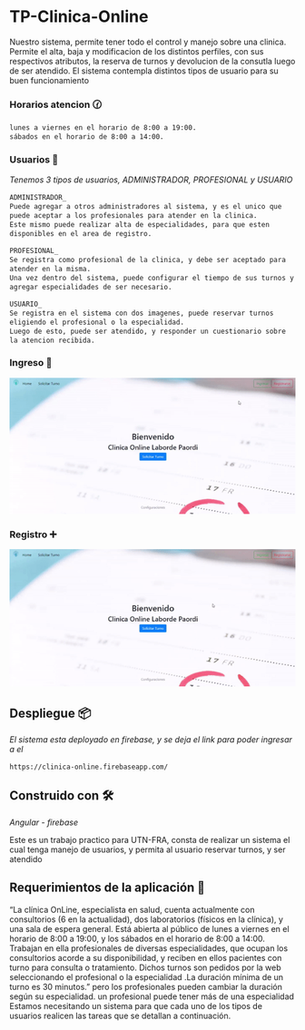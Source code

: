 
# **TP-Clinica-Online**

Nuestro sistema, permite tener todo el control y manejo sobre una clinica. 
Permite el alta, baja y modificacion de los distintos perfiles, con sus respectivos atributos, la reserva de turnos y devolucion de la consutla luego de ser atendido.
El sistema contempla distintos tipos de usuario para su buen funcionamiento

### Horarios atencion 🕜

```
lunes a viernes en el horario de 8:00 a 19:00.
sábados en el horario de 8:00 a 14:00.
```

### Usuarios 🔧

_Tenemos 3 tipos de usuarios, ADMINISTRADOR, PROFESIONAL y USUARIO_

```
ADMINISTRADOR_ 
Puede agregar a otros administradores al sistema, y es el unico que puede aceptar a los profesionales para atender en la clinica.
Este mismo puede realizar alta de especialidades, para que esten disponibles en el area de registro.

```

```
PROFESIONAL_ 
Se registra como profesional de la clinica, y debe ser aceptado para atender en la misma.
Una vez dentro del sistema, puede configurar el tiempo de sus turnos y agregar especialidades de ser necesario.

```

```
USUARIO_ 
Se registra en el sistema con dos imagenes, puede reservar turnos eligiendo el profesional o la especialidad.
Luego de esto, puede ser atendido, y responder un cuestionario sobre la atencion recibida.

```

### Ingreso 🏥

![principal](https://github.com/AlejandroLaborde/TP-Clinica-Online/blob/master/imagenes_readme/ingreso.gif)

### Registro ➕

![principal](https://github.com/AlejandroLaborde/TP-Clinica-Online/blob/master/imagenes_readme/registro.gif)

## Despliegue 📦

_El sistema esta deployado en firebase, y se deja el link para poder ingresar a el_
```
https://clinica-online.firebaseapp.com/
```








## Construido con 🛠️

_Angular - firebase_

Este es un trabajo practico para UTN-FRA, consta de realizar un sistema el cual tenga manejo de usuarios, y permita al usuario reservar turnos, y ser atendido

## Requerimientos de la aplicación 🚀

“La clínica OnLine, especialista en salud, cuenta
actualmente con consultorios (6 en la actualidad),
dos laboratorios (físicos en la clínica), y una sala
de espera general. Está abierta al público de lunes
a viernes en el horario de 8:00 a 19:00, y los
sábados en el horario de 8:00 a 14:00.
Trabajan en ella profesionales de diversas
especialidades, que ocupan los consultorios acorde a su disponibilidad, y reciben en ellos
pacientes con turno para consulta o tratamiento. Dichos turnos son pedidos por la web
seleccionando el profesional o la especialidad .La duración mínima de un turno es 30 minutos.”
pero los profesionales pueden cambiar la duración según su especialidad. un profesional puede
tener más de una especialidad
Estamos necesitando un sistema para que cada uno de los tipos de usuarios realicen las tareas
que se detallan a continuación.

